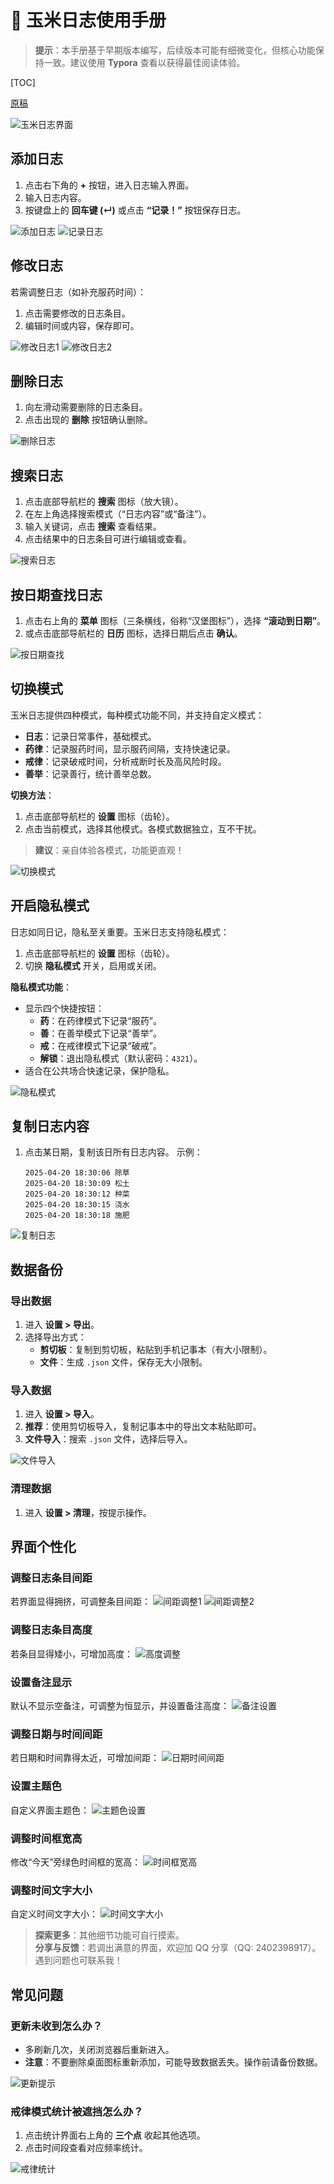 # 🌽 玉米日志使用手册

> **提示**：本手册基于早期版本编写，后续版本可能有细微变化，但核心功能保持一致。建议使用 **Typora** 查看以获得最佳阅读体验。

[TOC]

[原稿](./使用手册(原稿).md)

![玉米日志界面](./img/%E4%BD%BF%E7%94%A8%E6%89%8B%E5%86%8C/1.jpg)

## 添加日志

1. 点击右下角的 **+** 按钮，进入日志输入界面。
2. 输入日志内容。
3. 按键盘上的 **回车键 (↵)** 或点击 **“记录！”** 按钮保存日志。

![添加日志](./img/%E4%BD%BF%E7%94%A8%E6%89%8B%E5%86%8C/2.jpg)
![记录日志](./img/%E4%BD%BF%E7%94%A8%E6%89%8B%E5%86%8C/3.jpg)

## 修改日志

若需调整日志（如补充服药时间）：
1. 点击需要修改的日志条目。
2. 编辑时间或内容，保存即可。

![修改日志1](./img/%E4%BD%BF%E7%94%A8%E6%89%8B%E5%86%8C/4.jpg)
![修改日志2](./img/%E4%BD%BF%E7%94%A8%E6%89%8B%E5%86%8C/5.jpg)

## 删除日志

1. 向左滑动需要删除的日志条目。
2. 点击出现的 **删除** 按钮确认删除。

![删除日志](./img/%E4%BD%BF%E7%94%A8%E6%89%8B%E5%86%8C/6.jpg)

## 搜索日志

1. 点击底部导航栏的 **搜索** 图标（放大镜）。
2. 在左上角选择搜索模式（“日志内容”或“备注”）。
3. 输入关键词，点击 **搜索** 查看结果。
4. 点击结果中的日志条目可进行编辑或查看。

![搜索日志](./img/%E4%BD%BF%E7%94%A8%E6%89%8B%E5%86%8C/7.jpg)

## 按日期查找日志

1. 点击右上角的 **菜单** 图标（三条横线，俗称“汉堡图标”），选择 **“滚动到日期”**。
2. 或点击底部导航栏的 **日历** 图标，选择日期后点击 **确认**。

![按日期查找](./img/%E4%BD%BF%E7%94%A8%E6%89%8B%E5%86%8C/8.jpg)

## 切换模式

玉米日志提供四种模式，每种模式功能不同，并支持自定义模式：

- **日志**：记录日常事件，基础模式。
- **药律**：记录服药时间，显示服药间隔，支持快速记录。
- **戒律**：记录破戒时间，分析戒断时长及高风险时段。
- **善举**：记录善行，统计善举总数。

**切换方法**：
1. 点击底部导航栏的 **设置** 图标（齿轮）。
2. 点击当前模式，选择其他模式。各模式数据独立，互不干扰。

> **建议**：亲自体验各模式，功能更直观！

![切换模式](./img/%E4%BD%BF%E7%94%A8%E6%89%8B%E5%86%8C/9.jpg)

## 开启隐私模式

日志如同日记，隐私至关重要。玉米日志支持隐私模式：
1. 点击底部导航栏的 **设置** 图标（齿轮）。
2. 切换 **隐私模式** 开关，启用或关闭。

**隐私模式功能**：
- 显示四个快捷按钮：
  - **药**：在药律模式下记录“服药”。
  - **善**：在善举模式下记录“善举”。
  - **戒**：在戒律模式下记录“破戒”。
  - **解锁**：退出隐私模式（默认密码：`4321`）。
- 适合在公共场合快速记录，保护隐私。

![隐私模式](./img/%E4%BD%BF%E7%94%A8%E6%89%8B%E5%86%8C/10.jpg)

## 复制日志内容

1. 点击某日期，复制该日所有日志内容。
   示例：
   ```
   2025-04-20 18:30:06 除草
   2025-04-20 18:30:09 松土
   2025-04-20 18:30:12 种菜
   2025-04-20 18:30:15 浇水
   2025-04-20 18:30:18 施肥
   ```

![复制日志](./img/%E4%BD%BF%E7%94%A8%E6%89%8B%E5%86%8C/11.jpg)

## 数据备份

### 导出数据
1. 进入 **设置 > 导出**。
2. 选择导出方式：
   - **剪切板**：复制到剪切板，粘贴到手机记事本（有大小限制）。
   - **文件**：生成 `.json` 文件，保存无大小限制。

### 导入数据
1. 进入 **设置 > 导入**。
2. **推荐**：使用剪切板导入，复制记事本中的导出文本粘贴即可。
3. **文件导入**：搜索 `.json` 文件，选择后导入。

![文件导入](./img/%E4%BD%BF%E7%94%A8%E6%89%8B%E5%86%8C/12.jpg)

### 清理数据
1. 进入 **设置 > 清理**，按提示操作。

## 界面个性化

### 调整日志条目间距
若界面显得拥挤，可调整条目间距：
![间距调整1](./img/%E4%BD%BF%E7%94%A8%E6%89%8B%E5%86%8C/13.jpg)
![间距调整2](./img/%E4%BD%BF%E7%94%A8%E6%89%8B%E5%86%8C/b752160f79328aa82c2d001dfaf31f3.jpg)

### 调整日志条目高度
若条目显得矮小，可增加高度：
![高度调整](./img/%E4%BD%BF%E7%94%A8%E6%89%8B%E5%86%8C/14.jpg)

### 设置备注显示
默认不显示空备注，可调整为恒显示，并设置备注高度：
![备注设置](./img/%E4%BD%BF%E7%94%A8%E6%89%8B%E5%86%8C/15.jpg)

### 调整日期与时间间距
若日期和时间靠得太近，可增加间距：
![日期时间间距](./img/%E4%BD%BF%E7%94%A8%E6%89%8B%E5%86%8C/854917adf8146c6908b1e4c7ba24ab8.jpg)

### 设置主题色
自定义界面主题色：
![主题色设置](./img/%E4%BD%BF%E7%94%A8%E6%89%8B%E5%86%8C/16.jpg)

### 调整时间框宽高
修改“今天”旁绿色时间框的宽高：
![时间框宽高](./img/%E4%BD%BF%E7%94%A8%E6%89%8B%E5%86%8C/17.jpg)

### 调整时间文字大小
自定义时间文字大小：
![时间文字大小](./img/%E4%BD%BF%E7%94%A8%E6%89%8B%E5%86%8C/deea04ffa2611fde6106736472269c5.jpg)

> **探索更多**：其他细节功能可自行摸索。  
> **分享与反馈**：若调出满意的界面，欢迎加 QQ 分享（QQ: 2402398917）。遇到问题也可联系我！

## 常见问题

### 更新未收到怎么办？
- 多刷新几次，关闭浏览器后重新进入。
- **注意**：不要删除桌面图标重新添加，可能导致数据丢失。操作前请备份数据。

![更新提示](./img/%E4%BD%BF%E7%94%A8%E6%89%8B%E5%86%8C/18.jpg)

### 戒律模式统计被遮挡怎么办？
1. 点击统计界面右上角的 **三个点** 收起其他选项。
2. 点击时间段查看对应频率统计。

![戒律统计](./img/%E4%BD%BF%E7%94%A8%E6%89%8B%E5%86%8C/19.jpg)

